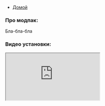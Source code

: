 - [Домой](/ru)
### Про модпак:
Бла-бла-бла



### Видео установки:
<html>
  <body>
<iframe src="https://www.youtube.com/embed/tgbNymZ7vqY"></iframe>
  </body>
    </html>
